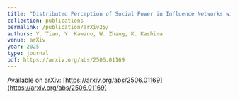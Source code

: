 ```yaml
---
title: "Distributed Perception of Social Power in Influence Networks with Stubborn Individuals"
collection: publications
permalink: /publication/arXiv25/
authors: Y. Tian, Y. Kawano, W. Zhang, K. Kashima
venue: arXiv
year: 2025
type: journal
pdf: https://arxiv.org/abs/2506.01169
---
```

Available on arXiv: [https://arxiv.org/abs/2506.01169](https://arxiv.org/abs/2506.01169)
